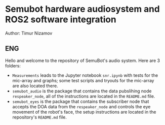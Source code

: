 # Semubot hardware audiosystem and ROS2 software integration <br/>
Author: Timur Nizamov <br/>


## ENG
Hello and welcome to the repository of SemuBot's audio system. Here are 3 folders:  <br/>
* `Measurements` leads to the Jupyter notebook `snr.ipynb` with tests for the mic-array and graphs; some test scripts and tryouts for the mic-array are also located there.
* `semubot_audio` is the package that contains the data pubslihing node `respeaker_node`, all of the instructions are located in the `README.md` file.
* `semubot_eyes` is the package that contains the subscriber node that accepts the DOA data from the `respeaker_node` and controls the eye movement of the robot's face, the setup instructions are located in the repository's `README.md` file.
